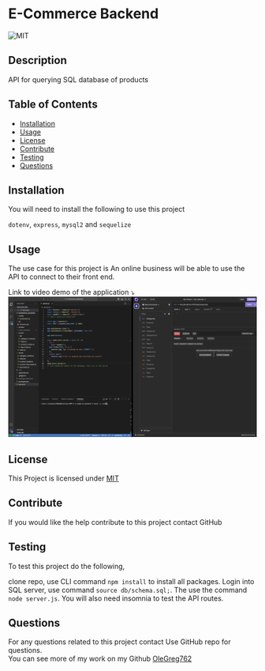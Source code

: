 # E-Commerce Backend
  ![MIT](https://img.shields.io/badge/License-MIT-yellow.svg)

  ## Description
  
  API for querying SQL database of products

  ## Table of Contents
  * [Installation](#installation)
  * [Usage](#usage)
  * [License](#license)
  * [Contribute](#contribute)
  * [Testing](#testing)
  * [Questions](#questions)
  
  ## Installation
  You will need to install the following to use this project

  `dotenv`, `express`, `mysql2` and `sequelize`

  ## Usage

  The use case for this project is An online business will be able to use the API to connect to their front end.

  Link to video demo of the application  ⤵️
  [![screenrecord](./images/Screenshot.png)](https://olegreg762.github.io/E-commerce_Backend/)

  ## License

  This Project is licensed under [MIT](https://opensource.org/licenses/MIT)

  ## Contribute

  If you would like the help contribute to this project contact GitHub

  ## Testing

  To test this project do the following,

  clone repo, use CLI command `npm install` to install all packages. Login into SQL server,  use command `source db/schema.sql;`. The use the command `node server.js`. You will also need insomnia to test the API routes.

  ## Questions
  
  For any questions related to this project contact Use GitHub repo for questions.<br>
  You can see more of my work on my Github [OleGreg762](https://github.com/OleGreg762)
